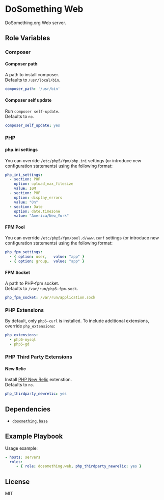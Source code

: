 DoSomething Web
=========

DoSomething.org Web server.

Role Variables
--------------
### Composer
#### Composer path
A path to install composer.  
Defaults to `/usr/local/bin`.

```yml
composer_path: '/usr/bin'
```

#### Composer self update

Run `composer self-update`.  
Defaults to `no`.

```yml
composer_self_update: yes
```

### PHP
#### php.ini settings

You can override `/etc/php5/fpm/php.ini` settings
(or introduce new configuration statements) using the following format:

```yml
php_ini_settings:
  - section: PHP
    option: upload_max_filesize
    value: 10M
  - section: PHP
    option: display_errors
    value: "On"
  - section: Date
    option: date.timezone
    value: "America/New_York"
```

#### FPM Pool

You can override `/etc/php5/fpm/pool.d/www.conf` settings
(or introduce new configuration statements) using the following format:

```yml
php_fpm_settings:
  - { option: user,   value: "app" }
  - { option: group,  value: "app" }
```

#### FPM Socket
A path to PHP-fpm socket.  
Defaults to `/var/run/php5-fpm.sock`.

```yml
php_fpm_socket: /var/run/application.sock
```

### PHP Extensions
By default, only `php5-curl` is installed. To include additional extensions,
override `php_extensions`:

```yml
php_extensions:
  - php5-mysql
  - php5-gd
```

### PHP Third Party Extensions
#### New Relic
Install [PHP New Relic](https://docs.newrelic.com/docs/agents/php-agent/getting-started/new-relic-php)
extenstion.  
Defaults to `no`.

```yml
php_thirdparty_newrelic: yes
```

Dependencies
------------

- [`dosomething.base`](https://github.com/DoSomething/ansible-base)

Example Playbook
----------------

Usage example:

```yml
- hosts: servers
  roles:
     - { role: dosomething.web, php_thirdparty_newrelic: yes }
```

License
-------

MIT

